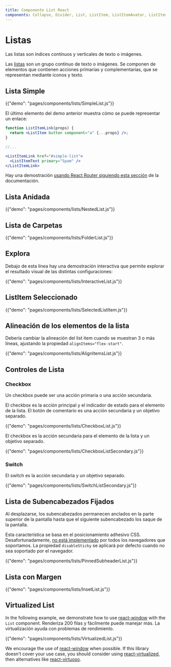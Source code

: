 ```yaml
---
title: Componente List React
components: Collapse, Divider, List, ListItem, ListItemAvatar, ListItemIcon, ListItemSecondaryAction, ListItemText, ListSubheader
---
```


# Listas

<p class="description">Las listas son índices contínuos y verticales de texto o imágenes.</p>

Las [listas](https://material.io/design/components/lists.html) son un grupo contínuo de texto o imágenes. Se componen de elementos que contienen acciones primarias y complementarias, que se representan mediante iconos y texto.

## Lista Simple

{{"demo": "pages/components/lists/SimpleList.js"}}

El último elemento del demo anterior muestra cómo se puede representar un enlace:

```jsx
function ListItemLink(props) {
  return <ListItem button component="a" {...props} />;
}

//...

<ListItemLink href="#simple-list">
  <ListItemText primary="Spam" />
</ListItemLink>
```

Hay una demostración [usando React Router siguiendo esta sección](/guides/composition/#react-router) de la documentación.

## Lista Anidada

{{"demo": "pages/components/lists/NestedList.js"}}

## Lista de Carpetas

{{"demo": "pages/components/lists/FolderList.js"}}

## Explora

Debajo de esta línea hay una demostración interactiva que permite explorar el resultado visual de las distintas configuraciones:

{{"demo": "pages/components/lists/InteractiveList.js"}}

## ListItem Seleccionado

{{"demo": "pages/components/lists/SelectedListItem.js"}}

## Alineación de los elementos de la lista

Debería cambiar la alineación del list item cuando se muestran 3 o más líneas, ajustando la propiedad `alignItems="flex-start"`.

{{"demo": "pages/components/lists/AlignItemsList.js"}}

## Controles de Lista

### Checkbox

Un checkbox puede ser una acción primaria o una acción secundaria.

El checkbox es la acción principal y el indicador de estado para el elemento de la lista. El botón de comentario es una acción secundaria y un objetivo separado.

{{"demo": "pages/components/lists/CheckboxList.js"}}

El checkbox es la acción secundaria para el elemento de la lista y un objetivo separado.

{{"demo": "pages/components/lists/CheckboxListSecondary.js"}}

### Switch

El switch es la acción secundaria y un objetivo separado.

{{"demo": "pages/components/lists/SwitchListSecondary.js"}}

## Lista de Subencabezados Fijados

Al desplazarse, los subencabezados permanecen anclados en la parte superior de la pantalla hasta que el siguiente subencabezado los saque de la pantalla.

Esta característica se basa en el posicionamiento adhesivo CSS. Desafortunadamente, [no está implementado](https://caniuse.com/#search=sticky) por todos los navegadores que soportamos. La propiedad `disableSticky` se aplicará por defecto cuando no sea soportado por el navegador.

{{"demo": "pages/components/lists/PinnedSubheaderList.js"}}

## Lista con Margen

{{"demo": "pages/components/lists/InsetList.js"}}

## Virtualized List

In the following example, we demonstrate how to use [react-window](https://github.com/bvaughn/react-window) with the `List` component. Renderiza 200 filas y fácilmente puede manejar más. La virtualización ayuda con problemas de rendimiento.

{{"demo": "pages/components/lists/VirtualizedList.js"}}

We encourage the use of [react-window](https://github.com/bvaughn/react-window) when possible. If this library doesn't cover your use case, you should consider using [react-virtualized](https://github.com/bvaughn/react-virtualized), then alternatives like [react-virtuoso](https://github.com/petyosi/react-virtuoso).